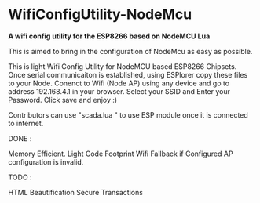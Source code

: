 # WifiConfigUtility-NodeMcu
**A wifi config utility for the ESP8266 based on NodeMCU Lua**

This is aimed to bring in the configuration of NodeMcu as easy as possible.

This is light Wifi Config Utility for NodeMCU based ESP8266 Chipsets. 
Once serial communicaiton is established, using ESPlorer copy these files to your Node.
Conenct to Wifi (Node AP) using any device and go to address 192.168.4.1 in your browser.
Select your SSID and Enter your Password.
Click save and enjoy :)

Contributors can use "scada.lua " to use ESP module once it is connected to internet.

DONE :

Memory Efficient.
Light Code Footprint
Wifi Fallback if Configured AP configuration is invalid.


TODO :

HTML Beautification
Secure Transactions
